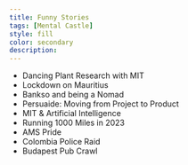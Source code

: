 ```yaml
---
title: Funny Stories
tags: [Mental Castle]
style: fill
color: secondary
description: 
---
```


- Dancing Plant Research with MIT
- Lockdown on Mauritius
- Bankso and being a Nomad
- Persuaide: Moving from Project to Product
- MIT & Artificial Intelligence
- Running 1000 Miles in 2023
- AMS Pride
- Colombia Police Raid
- Budapest Pub Crawl